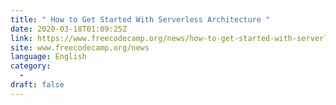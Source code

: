 ```yaml
---
title: " How to Get Started With Serverless Architecture "
date: 2020-03-18T01:09:25Z
link: https://www.freecodecamp.org/news/how-to-get-started-with-serverless-architecture/?utm_medium=RSS&utm_source=news.12bit.vn
site: www.freecodecamp.org/news
language: English
category:
  -   
draft: false
---
```

